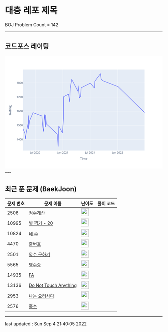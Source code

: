 # 대충 레포 제목

BOJ Problem Count = 142

---

## 코드포스 레이팅
[![Rating Graph](./cfStats.svg)](https://github.com/ingyu1008/Algorithm-Problem-Solving/blob/master/cfStats.html)---

## 최근 푼 문제 (BaekJoon)
| 문제 번호 | 문제 이름 | 난이도 | 풀이 코드 |
| --- | --- | --- | --- |
| 2506 | [점수계산](https://www.acmicpc.net/problem/2506) | <img height="25px" width="25px=" src="https://static.solved.ac/tier_small/3.svg"/> |  |
| 10995 | [별 찍기 - 20](https://www.acmicpc.net/problem/10995) | <img height="25px" width="25px=" src="https://static.solved.ac/tier_small/3.svg"/> |  |
| 10824 | [네 수](https://www.acmicpc.net/problem/10824) | <img height="25px" width="25px=" src="https://static.solved.ac/tier_small/3.svg"/> |  |
| 4470 | [줄번호](https://www.acmicpc.net/problem/4470) | <img height="25px" width="25px=" src="https://static.solved.ac/tier_small/2.svg"/> |  |
| 2501 | [약수 구하기](https://www.acmicpc.net/problem/2501) | <img height="25px" width="25px=" src="https://static.solved.ac/tier_small/3.svg"/> |  |
| 5565 | [영수증](https://www.acmicpc.net/problem/5565) | <img height="25px" width="25px=" src="https://static.solved.ac/tier_small/3.svg"/> |  |
| 14935 | [FA](https://www.acmicpc.net/problem/14935) | <img height="25px" width="25px=" src="https://static.solved.ac/tier_small/2.svg"/> |  |
| 13136 | [Do Not Touch Anything](https://www.acmicpc.net/problem/13136) | <img height="25px" width="25px=" src="https://static.solved.ac/tier_small/2.svg"/> |  |
| 2953 | [나는 요리사다](https://www.acmicpc.net/problem/2953) | <img height="25px" width="25px=" src="https://static.solved.ac/tier_small/3.svg"/> |  |
| 2576 | [홀수](https://www.acmicpc.net/problem/2576) | <img height="25px" width="25px=" src="https://static.solved.ac/tier_small/3.svg"/> |  |


---

last updated : Sun Sep  4 21:40:05 2022

